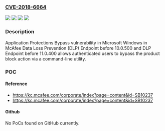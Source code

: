### [CVE-2018-6664](https://cve.mitre.org/cgi-bin/cvename.cgi?name=CVE-2018-6664)
![](https://img.shields.io/static/v1?label=Product&message=%20Data%20Loss%20Prevention%20(DLP)%20Endpoint&color=blue)
![](https://img.shields.io/static/v1?label=Version&message=1010.0.500%20&color=brighgreen)
![](https://img.shields.io/static/v1?label=Version&message=1111.0.400%20&color=brighgreen)
![](https://img.shields.io/static/v1?label=Vulnerability&message=Application%20Protection%20Bypass%20vulnerability&color=brighgreen)

### Description

Application Protections Bypass vulnerability in Microsoft Windows in McAfee Data Loss Prevention (DLP) Endpoint before 10.0.500 and DLP Endpoint before 11.0.400 allows authenticated users to bypass the product block action via a command-line utility.

### POC

#### Reference
- https://kc.mcafee.com/corporate/index?page=content&id=SB10237
- https://kc.mcafee.com/corporate/index?page=content&id=SB10237

#### Github
No PoCs found on GitHub currently.

